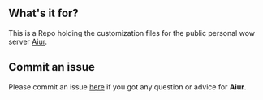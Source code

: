 ## What's it for?
This is a Repo holding the customization files for the public personal wow server [Aiur](https://wow.frosthe.net:8443/).

## Commit an issue
Please commit an issue [here](https://github.com/BerdyPango/aiur-customization/issues) if you got any question or advice for **Aiur**.